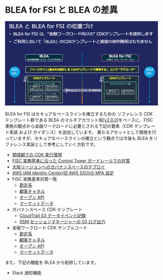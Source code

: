 # BLEA for FSI と BLEA の差異

![blea blea for fsiの差異](./images/diff-from-blea.png)

BLEA for FSI はセキュアなベースラインを確立するための リファレンス CDK テンプレート群である BLEA のマルチアカウント版[[v2.0.0]]([https://github.com/aws-samples/baseline-environment-on-aws/tree/v2.0.0])をベースに、FISC 準拠の観点から金融ワークロードに必要とされる下記の要素（CDK テンプレート実装 および ガイダンス）を追加しています。
異なるアセットとして開発を行っていますが、セキュアなベースラインの確立という観点では今後も BLEA をリファレンス実装として参考にしていく方針です。

- [閉域網での CDK 実行環境](./cdk-deployment-environment-setup.md)
- [FISC 実務基準に沿った Control Tower ガードレールでの対策](./ct-guardrails-for-fisc.md)
- [大阪リージョンへのガバナンスベースのデプロイ](./deploy-governance-base-to-osa.md)
- [AWS IAM Identity Center(旧 AWS SSO)の MFA 設定](./manual-deploy-governance-base.md#aws-iam-identity-center旧-aws-sso-の-mfa-設定手順)
- FISC 実務基準対策一覧
  - [勘定系](./reference-arc-core-banking/FISC_Mapping_core-banking.md)
  - [顧客チャネル](./reference-arc-customer-channel/FISC_Mapping_customer-channel.md)
  - [オープン API](./reference-arc-open-api/FISC_Mapping_OpenAPI.md)
  - [マーケットデータ](./reference-arc-market-data/FISC_Mapping_market-data.md)
- ガバナンスベース CDK テンプレート
  - [CloudTrail S3 データイベント記録](./deploy-governance-base.md#7-5-オプション-他のベースラインセットアップを手動でセットアップするmc)
  - [SSM セッションマネージャーの S3 ログ出力](./manual-deploy-governance-base.md#ssm-セッションマネージャーの-s3-ログ出力を手動でセットアップ)
- 金融ワークロード CDK サンプルコード
  - [勘定系](./deploy-core-banking-sample.md)
  - [顧客チャネル](./deploy-customer-channel-sample.md)
  - [オープン API](./deploy-open-api-sample.md)
  - [マーケットデータ](./deploy-market-data-sample.md)

また、下記の機能を BLEA から削除しています。

- Slack 通知機能
